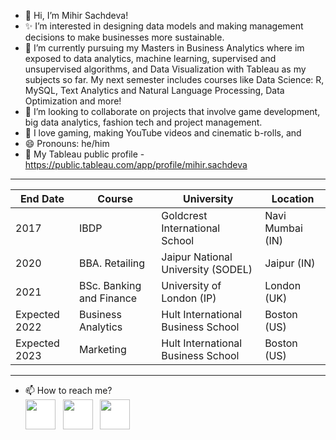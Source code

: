 - 👋 Hi, I’m Mihir Sachdeva!
- ✨ I’m interested in designing data models and making management decisions to make businesses more sustainable. 
- 🌱 I’m currently pursuing my Masters in Business Analytics where im exposed to data analytics, machine learning, supervised and unsupervised algorithms, and
      Data Visualization with Tableau as my subjects so far. My next semester includes courses like Data Science: R, MySQL, Text Analytics and Natural Language 
      Processing, Data Optimization and more!
- 🤝 I’m looking to collaborate on projects that involve game development, big data analytics, fashion tech and project management. 
- 💬 I love gaming, making YouTube videos and cinematic b-rolls, and 
- 😄 Pronouns: he/him
- 📂 My Tableau public profile - https://public.tableau.com/app/profile/mihir.sachdeva

 ------------------------------------------------------------------------------------------------------------------
| End Date      | Course                      | University                         |  Location                     |
| ------------- |-----------------------------| -----------------------------------| ------------------------------|
| 2017          | IBDP                        | Goldcrest International School     |  Navi Mumbai (IN)             |
| 2020          | BBA. Retailing              | Jaipur National University (SODEL) |  Jaipur (IN)                  |
| 2021          | BSc. Banking and Finance    | University of London (IP)          |  London (UK)                  |
| Expected 2022 | Business Analytics          | Hult International Business School |  Boston (US)                  |
| Expected 2023 | Marketing                   | Hult International Business School |  Boston (US)                  |
 ------------------------------------------------------------------------------------------------------------------

- 📫 How to reach me?
   <br>
  [<img  src="https://upload.wikimedia.org/wikipedia/commons/0/01/LinkedIn_Logo.svg"  width="48"  height="48"  style="background-color:white;">][linkedin]
  &nbsp;
  [<img  src="https://upload.wikimedia.org/wikipedia/commons/a/a5/Instagram_icon.png" width="48" height="48"   style="background-color:white;">][instagram]
  &nbsp;
  [<img  src="https://upload.wikimedia.org/wikipedia/commons/4/4e/Gmail_Icon.png" width="48" height="48"   style="background-color:white;">][email]
  
[linkedin]:  https://www.linkedin.com/in/mihirsachdeva28/
[instagram]:  https://www.instagram.com/mihirrsachdeva/
[email]:  mailto:mihir.sachdeva28@gmail.com

<!---
mihirrsachdeva/mihirrsachdeva is a ✨ special ✨ repository because its `README.md` (this file) appears on your GitHub profile.
You can click the Preview link to take a look at your changes.
--->

